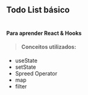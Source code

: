 ## Todo List básico
#
#### Para aprender React & Hooks 
> #### Conceitos utilizados:
* useState
* setState
* Spreed Operator
* map
* filter


